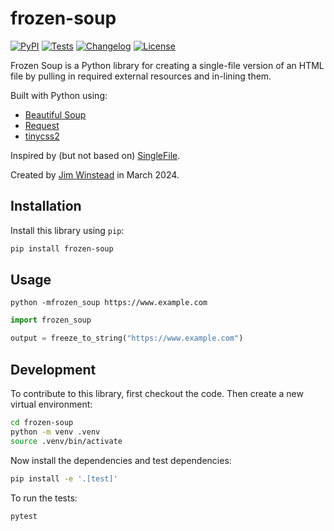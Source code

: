 # frozen-soup

[![PyPI](https://img.shields.io/pypi/v/frozen-soup.svg)](https://pypi.org/project/frozen-soup/)
[![Tests](https://github.com/jimwins/frozen-soup/actions/workflows/test.yml/badge.svg)](https://github.com/jimwins/frozen-soup/actions/workflows/test.yml)
[![Changelog](https://img.shields.io/github/v/release/jimwins/frozen-soup?include_prereleases&label=changelog)](https://github.com/jimwins/frozen-soup/releases)
[![License](https://img.shields.io/badge/license-Apache%202.0-blue.svg)](https://github.com/jimwins/frozen-soup/blob/main/LICENSE)

Frozen Soup is a Python library for creating a single-file version of an HTML
file by pulling in required external resources and in-lining them.

Built with Python using:
* [Beautiful Soup](https://www.crummy.com/software/BeautifulSoup/)
* [Request](https://github.com/psf/requests)
* [tinycss2](https://github.com/Kozea/tinycss2)

Inspired by (but not based on) [SingleFile](https://github.com/gildas-lormeau/SingleFile).

Created by [Jim Winstead](https://trainedmonkey.com/) in March 2024.

## Installation

Install this library using `pip`:
```bash
pip install frozen-soup
```
## Usage

```base
python -mfrozen_soup https://www.example.com
```

```python
import frozen_soup

output = freeze_to_string("https://www.example.com")
```

## Development

To contribute to this library, first checkout the code. Then create a new virtual environment:
```bash
cd frozen-soup
python -m venv .venv
source .venv/bin/activate
```
Now install the dependencies and test dependencies:
```bash
pip install -e '.[test]'
```
To run the tests:
```bash
pytest
```
